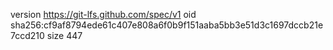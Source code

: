 version https://git-lfs.github.com/spec/v1
oid sha256:cf9af8794ede61c407e808a6f0b9f151aaba5bb3e51d3c1697dccb21e7ccd210
size 447

